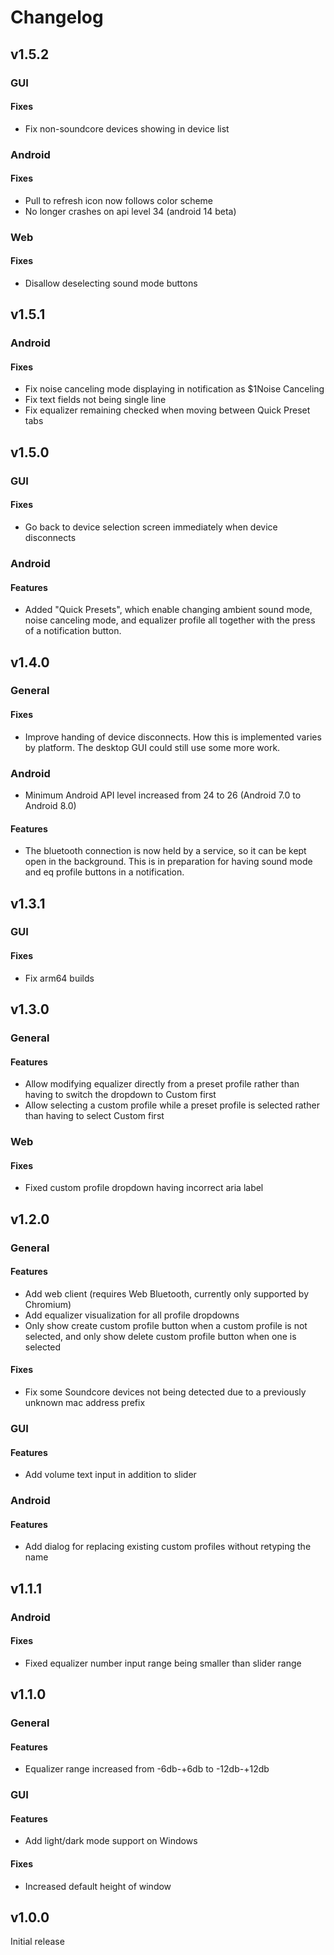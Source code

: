 # Changelog

## v1.5.2

### GUI

#### Fixes

-   Fix non-soundcore devices showing in device list

### Android

#### Fixes

-   Pull to refresh icon now follows color scheme
-   No longer crashes on api level 34 (android 14 beta)

### Web

#### Fixes

-   Disallow deselecting sound mode buttons

## v1.5.1

### Android

#### Fixes

-   Fix noise canceling mode displaying in notification as $1Noise Canceling
-   Fix text fields not being single line
-   Fix equalizer remaining checked when moving between Quick Preset tabs

## v1.5.0

### GUI

#### Fixes

-   Go back to device selection screen immediately when device disconnects

### Android

#### Features

-   Added "Quick Presets", which enable changing ambient sound mode, noise canceling mode, and equalizer profile all together with the press of a notification button.

## v1.4.0

### General

#### Fixes

-   Improve handing of device disconnects. How this is implemented varies by platform. The desktop GUI could still use some more work.

### Android

-   Minimum Android API level increased from 24 to 26 (Android 7.0 to Android 8.0)

#### Features

-   The bluetooth connection is now held by a service, so it can be kept open in the background. This is in preparation for having sound mode and eq profile buttons in a notification.

## v1.3.1

### GUI

#### Fixes

-   Fix arm64 builds

## v1.3.0

### General

#### Features

-   Allow modifying equalizer directly from a preset profile rather than having to switch the dropdown to Custom first
-   Allow selecting a custom profile while a preset profile is selected rather than having to select Custom first

### Web

#### Fixes

-   Fixed custom profile dropdown having incorrect aria label

## v1.2.0

### General

#### Features

-   Add web client (requires Web Bluetooth, currently only supported by Chromium)
-   Add equalizer visualization for all profile dropdowns
-   Only show create custom profile button when a custom profile is not selected, and only show delete custom profile button when one is selected

#### Fixes

-   Fix some Soundcore devices not being detected due to a previously unknown mac address prefix

### GUI

#### Features

-   Add volume text input in addition to slider

### Android

#### Features

-   Add dialog for replacing existing custom profiles without retyping the name

## v1.1.1

### Android

#### Fixes

-   Fixed equalizer number input range being smaller than slider range

## v1.1.0

### General

#### Features

-   Equalizer range increased from -6db-+6db to -12db-+12db

### GUI

#### Features

-   Add light/dark mode support on Windows

#### Fixes

-   Increased default height of window

## v1.0.0

Initial release
